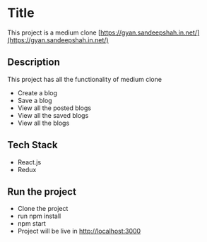 # Title

This project is a medium clone [https://gyan.sandeepshah.in.net/](https://gyan.sandeepshah.in.net/)

## Description

This project has all the functionality of medium clone

* Create a blog
* Save a blog
* View all the posted blogs 
* View all the saved blogs
* View all the blogs

## Tech Stack

* React.js
* Redux

## Run the project

* Clone the project
* run npm install
* npm start
* Project will be live in [http://localhost:3000](http://localhost:3000)